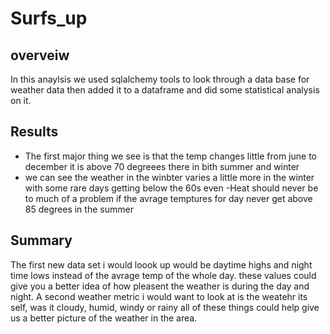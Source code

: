 # Surfs_up
## overveiw
In this anaylsis we used sqlalchemy tools to look through a data base for weather data then added it to a dataframe and did some statistical analysis on it.

## Results
- The first major thing we see is that the temp changes little from june to december it is above 70 degreees there in bith summer and winter
- we can see the weather in the winbter varies a little more in the winter with some rare days getting below the 60s even
-Heat should never be to much of a problem if the avrage temptures for day never get above 85 degrees in the summer

## Summary
The first new data set i would loook up would be daytime highs and night time lows instead of the avrage temp of the whole day. these values could give you a better idea of how pleasent the weather is during the day and night. A second weather metric i would want to look at is the weatehr its self, was it cloudy, humid, windy or rainy all of these things could help give us a better picture of the weather in the area.
